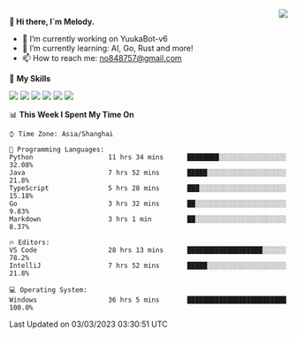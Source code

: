<a href="#">
  <img align="right" src="https://github-readme-stats.vercel.app/api?username=melodyyuuka&count_private=true&show_icons=true" />
</a>

**👋 Hi there, I`m Melody.**

- 🔭 I’m currently working on YuukaBot-v6
- 🌱 I’m currently learning: AI, Go, Rust and more!
- 📫 How to reach me: no848757@gmail.com

🌟 **My Skills** 

![](https://img.shields.io/badge/-Python-3e74a2?style=flat-square&logo=Python&logoColor=fff)
![](https://img.shields.io/badge/-Java-007396?style=flat-square&logo=OpenJDK&logoColor=fff)
![](https://img.shields.io/badge/-Node.js-339933?style=flat-square&logo=Node.js&logoColor=fff)
![](https://img.shields.io/badge/-Git-f05032?style=flat-square&logo=git&logoColor=fff)
![](https://img.shields.io/badge/-PostgreSQL-4169e1?style=flat-square&logo=PostgreSQL&logoColor=fff)
![](https://img.shields.io/badge/-VSCode-007acc?style=flat-square&logo=Visual-Studio-Code&logoColor=fff)


<!--START_SECTION:waka-->
📊 **This Week I Spent My Time On** 

```text
⌚︎ Time Zone: Asia/Shanghai

💬 Programming Languages: 
Python                   11 hrs 34 mins      ████████░░░░░░░░░░░░░░░░░   32.08% 
Java                     7 hrs 52 mins       █████░░░░░░░░░░░░░░░░░░░░   21.8% 
TypeScript               5 hrs 28 mins       ███░░░░░░░░░░░░░░░░░░░░░░   15.18% 
Go                       3 hrs 32 mins       ██░░░░░░░░░░░░░░░░░░░░░░░   9.83% 
Markdown                 3 hrs 1 min         ██░░░░░░░░░░░░░░░░░░░░░░░   8.37%

🔥 Editors: 
VS Code                  28 hrs 13 mins      ███████████████████░░░░░░   78.2% 
IntelliJ                 7 hrs 52 mins       █████░░░░░░░░░░░░░░░░░░░░   21.8%

💻 Operating System: 
Windows                  36 hrs 5 mins       █████████████████████████   100.0%

```


 Last Updated on 03/03/2023 03:30:51 UTC
<!--END_SECTION:waka-->

